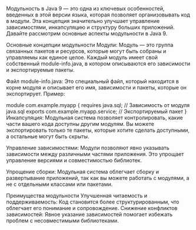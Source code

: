 Модульность в Java 9 — это одна из ключевых особенностей, введенных в этой версии языка, которая позволяет организовывать код в модули. Эта концепция значительно улучшает управление зависимостями, инкапсуляцию и структуру больших приложений. Давайте рассмотрим основные аспекты модульности в Java 9.

Основные концепции модульности
Модули: Модуль — это группа связанных пакетов и ресурсов, которые могут быть собраны и управляемы как единое целое. Каждый модуль имеет свой собственный module-info.java, в котором описываются его зависимости и экспортируемые пакеты.

Файл module-info.java: Это специальный файл, который находится в корне модуля и описывает его имя, зависимости и пакеты, которые он экспортирует. Пример:

module com.example.myapp {
    requires java.sql; // Зависимость от модуля java.sql
    exports com.example.myapp.service; // Экспортируемый пакет
}
Инкапсуляция: Модульная система позволяет контролировать, какие части вашего кода доступны другим модулям. Вы можете экспортировать только те пакеты, которые хотите сделать доступными, а остальные могут быть скрыты.

Управление зависимостями: Модули позволяют явно указывать зависимости между различными частями приложения. Это упрощает управление версиями и совместимостью библиотек.

Упрощение сборки: Модульная система облегчает сборку и развертывание приложений, так как вы можете работать с модулями, а не с отдельными классами или пакетами.

Преимущества модульности
Улучшенная читаемость и поддерживаемость: Код становится более структурированным, что облегчает его понимание и сопровождение.
Снижение конфликтов зависимостей: Явное указание зависимостей помогает избежать проблем с несовместимыми библиотеками.
